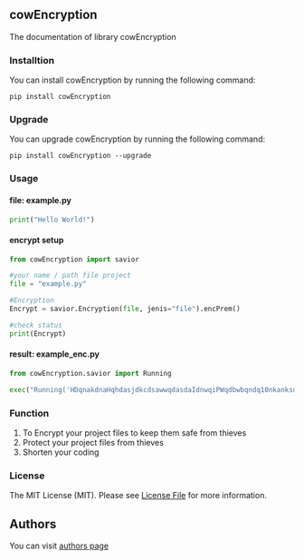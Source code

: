 ## cowEncryption
The documentation of library cowEncryption

### Installtion
You can install cowEncryption by running the following command:
```
pip install cowEncryption
```

### Upgrade
You can upgrade cowEncryption by running the following command:
```
pip install cowEncryption --upgrade
```

### Usage

#### file: example.py
```PYTHON
print("Hello World!")
```
#### encrypt setup
```PYTHON
from cowEncryption import savior

#your name / path file project
file = "example.py"

#Encryption
Encrypt = savior.Encryption(file, jenis="file").encPrem()

#check status
print(Encrypt)
```
#### result: example_enc.py
```PYTHON
from cowEncryption.savior import Running

exec("Running('HDqnakdnaHqhdasjdkcdsawwqdasdaIdnwqiPWqdbwbqndq10nkanksdsainvis02nksdnvsjdsajbdjsahhcxxfgxv7767ycv7767yc(hwdqndaKfskfinin2891313bOD(QJdsna(hwdqndaKHqhdasjdkcv7767ychdakshdq31ncwojdwinvis02nksdnvs51nicnaksnknec', 'running').decPrem('running')")
```

### Function
1. To Encrypt your project files to keep them safe from thieves
2. Protect your project files from thieves
3. Shorten your coding

### License
The MIT License (MIT). Please see [License File](https://github.com/Latip176/cowEncryption/blob/main/LICENSE) for more information.

## Authors
You can visit [authors page](https://github.com/Latip176/cowEncryption/blob/main/AUTHORS) 
